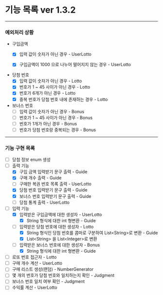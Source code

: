 # 기능 목록 ver 1.3.2
<hr>

### 예외처리 상황
- 구입금액
  - [x] 입력 값이 숫자가 아닌 경우 - UserLotto
  - [x] 구입금액이 1000 으로 나누어 떨어지지 않는 경우 - UserLotto


- 당첨 번호
  - [x] 입력 값이 숫자가 아닌 경우 - Lotto
  - [x] 번호가 1 ~ 45 사이가 아닌 경우 - Lotto
  - [x] 번호가 6개가 아닌 경우 - Lotto
  - [x] 중복 번호가 당첨 번호 내에 존재하는 경우 - Lotto

- 보너스 번호
  - [ ] 입력 값이 숫자가 아닌 경우 - Bonus
  - [ ] 번호가 1 ~ 45 사이가 아닌 경우 - Bonus
  - [ ] 번호가 1개가 아닌 경우 - Bonus
  - [ ] 번호가 당첨 번호랑 중복되는 경우 - Bonus

<hr>

### 기능 구현 목록

- [ ] 당첨 정보 enum 생성
- [ ] 출력 기능
  - [x] 구입 금액 입력받기 문구 출력 - Guide
  - [x] 구매 개수 출력 - Guide
  - [ ] 구매한 복권 번호 목록 출력 - UserLotto
  - [x] 당첨 번호 입력받기 문구 출력 - Guide
  - [x] 보너스 번호 입력받기 문구 출력 - Guide
  - [ ] 당첨 통계 출력 - UserLotto
- [ ] 입력 기능
  - [x] 입력받은 구입금액에 대한 생성자 - UserLotto
    - [x] String 형식에 대한 int 형변환 - Guide
  - [ ] 입력받은 당첨 번호에 대한 생성자 - Lotto
    - [x] String 형식인 당첨 번호를 콤마로 구분하여 List\<String>로 변환 - Guide
    - [x] List\<String> 을 List\<Integer>로 변환
  - [ ] 입력받은 보너스 번호에 대한 생성자 - Bonus
    - [x] String 형식에 대한 int 형변환 - Guide

- [ ] 로또 번호 접근자 - Lotto
- [ ] 구매 개수 계산 - UserLotto
- [ ] 구매 리스트 생성(랜덤) - NumberGenerator
- [ ] 몇 개의 번호가 당첨 번호와 일치하는지 확인 - Judgment
- [ ] 보너스 번호 일치 여부 확인 - Judgment
- [ ] 수익률 계산 - UserLotto
